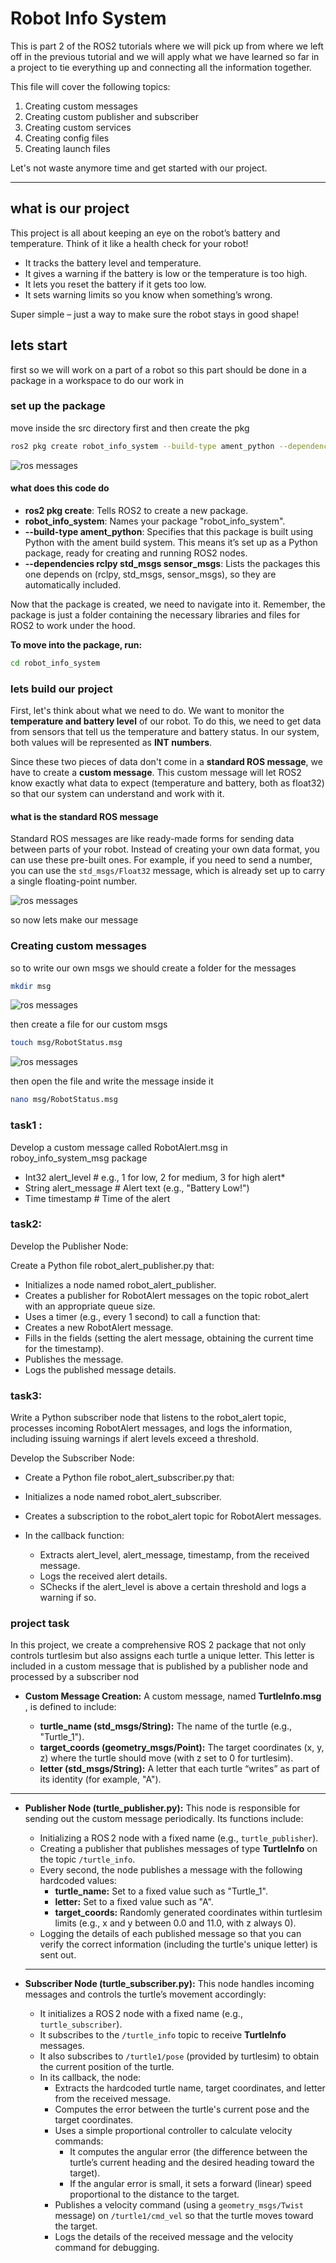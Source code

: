 # Robot Info System

This is part 2 of the ROS2 tutorials where we will pick up from where we left off in the previous tutorial and we will apply what we have learned so far in a project to tie everything up and connecting all the information together.

This file will cover the following topics:

1. Creating custom messages
2. Creating custom publisher and subscriber
3. Creating custom services
4. Creating config files
5. Creating launch files

Let's not waste anymore time and get started with our project.

---

## what is our project

This project is all about keeping an eye on the robot’s battery and temperature. Think of it like a health check for your robot!

* It tracks the battery level and temperature.
* It gives a warning if the battery is low or the temperature is too high.
* It lets you reset the battery if it gets too low.
* It sets warning limits so you know when something’s wrong.

Super simple – just a way to make sure the robot stays in good shape!

## lets start

first so we will work on a part of a robot so this part should be done in a package in a workspace to do our work in

### set up the package

move inside the src directory first and then create the pkg

```bash
ros2 pkg create robot_info_system --build-type ament_python --dependencies rclpy std_msgs sensor_msgs
```

![ros messages](images/pkg_creation.png)

#### what does this code do

* **ros2 pkg create**: Tells ROS2 to create a new package.
* **robot_info_system**: Names your package "robot_info_system".
* **--build-type ament_python**:  Specifies that this package is built using Python with the ament build system. This means it’s set up as a Python package, ready for creating and running ROS2 nodes.
* **--dependencies rclpy std_msgs sensor_msgs**: Lists the packages this one depends on (rclpy, std_msgs, sensor_msgs), so they are automatically included.

Now that the package is created, we need to navigate into it. Remember, the package is just a folder containing the necessary libraries and files for ROS2 to work under the hood.

**To move into the package, run:**

```bash
cd robot_info_system 
```

### lets build our project

First, let's think about what we need to do. We want to monitor the **temperature and battery level** of our robot. To do this, we need to get data from sensors that tell us the temperature and battery status. In our system, both values will be represented as **INT numbers**.

Since these two pieces of data don't come in a **standard ROS message**, we have to create a **custom message**. This custom message will let ROS2 know exactly what data to expect (temperature and battery, both as float32) so that our system can understand and work with it.

#### what is the standard ROS message

Standard ROS messages are like ready-made forms for sending data between parts of your robot. Instead of creating your own data format, you can use these pre-built ones. For example, if you need to send a number, you can use the `std_msgs/Float32` message, which is already set up to carry a single floating-point number.

![ros messages](images/ros2_topics_workflow_image.png)

so now lets make our message

### Creating custom messages

so to write our own msgs we should create a folder for the messages

```bash
mkdir msg
```

![ros messages](images/msg_directory.png)

then create a file for our custom msgs

```bash
touch msg/RobotStatus.msg
```

![ros messages](images/image.png)

then open the file and write the message inside it

```bash
nano msg/RobotStatus.msg
```

### task1 :

Develop a custom message called RobotAlert.msg in roboy_info_system_msg package

* Int32 alert_level         # e.g., 1 for low, 2 for medium, 3 for high alert*
* String alert_message      # Alert text (e.g., "Battery Low!")
* Time timestamp  # Time of the alert

### task2:

Develop the Publisher Node:

Create a Python file robot_alert_publisher.py that:

* Initializes a node named robot_alert_publisher.
* Creates a publisher for RobotAlert messages on the topic robot_alert with an appropriate queue size.
* Uses a timer (e.g., every 1 second) to call a function that:
* Creates a new RobotAlert message.
* Fills in the fields (setting the alert message, obtaining the current time for the timestamp).
* Publishes the message.
* Logs the published message details.

### task3:

Write a Python subscriber node that listens to the robot_alert topic, processes incoming RobotAlert messages, and logs the information, including issuing warnings if alert levels exceed a threshold.

Develop the Subscriber Node:

* Create a Python file robot_alert_subscriber.py that:
* Initializes a node named robot_alert_subscriber.
* Creates a subscription to the robot_alert topic for RobotAlert messages.
* In the callback function:

  * Extracts alert_level, alert_message, timestamp, from the received message.
  * Logs the received alert details.
  * SChecks if the alert_level is above a certain threshold and logs a warning if so.

### project task

In this project, we create a comprehensive ROS 2 package that not only controls turtlesim but also assigns each turtle a unique letter. This letter is included in a custom message that is published by a publisher node and processed by a subscriber nod

* **Custom Message Creation:**
  A custom message, named  **TurtleInfo.msg** , is defined to include:

  * **turtle_name (std_msgs/String):** The name of the turtle (e.g., "Turtle_1").
  * **target_coords (geometry_msgs/Point):** The target coordinates (x, y, z) where the turtle should move (with z set to 0 for turtlesim).
  * **letter (std_msgs/String):** A letter that each turtle “writes” as part of its identity (for example, "A").

---

* **Publisher Node (turtle_publisher.py):**
  This node is responsible for sending out the custom message periodically. Its functions include:

  * Initializing a ROS 2 node with a fixed name (e.g., `turtle_publisher`).
  * Creating a publisher that publishes messages of type **TurtleInfo** on the topic `/turtle_info`.
  * Every second, the node publishes a message with the following hardcoded values:
    * **turtle_name:** Set to a fixed value such as "Turtle_1".
    * **letter:** Set to a fixed value such as "A".
    * **target_coords:** Randomly generated coordinates within turtlesim limits (e.g., x and y between 0.0 and 11.0, with z always 0).
  * Logging the details of each published message so that you can verify the correct information (including the turtle's unique letter) is sent out.
  
  ---

* **Subscriber Node (turtle_subscriber.py):**
  This node handles incoming messages and controls the turtle’s movement accordingly:

  * It initializes a ROS 2 node with a fixed name (e.g., `turtle_subscriber`).
  * It subscribes to the `/turtle_info` topic to receive **TurtleInfo** messages.
  * It also subscribes to `/turtle1/pose` (provided by turtlesim) to obtain the current position of the turtle.
  * In its callback, the node:
    * Extracts the hardcoded turtle name, target coordinates, and letter from the received message.
    * Computes the error between the turtle's current pose and the target coordinates.
    * Uses a simple proportional controller to calculate velocity commands:
      * It computes the angular error (the difference between the turtle’s current heading and the desired heading toward the target).
      * If the angular error is small, it sets a forward (linear) speed proportional to the distance to the target.
    * Publishes a velocity command (using a `geometry_msgs/Twist` message) on `/turtle1/cmd_vel` so that the turtle moves toward the target.
    * Logs the details of the received message and the velocity command for debugging.
